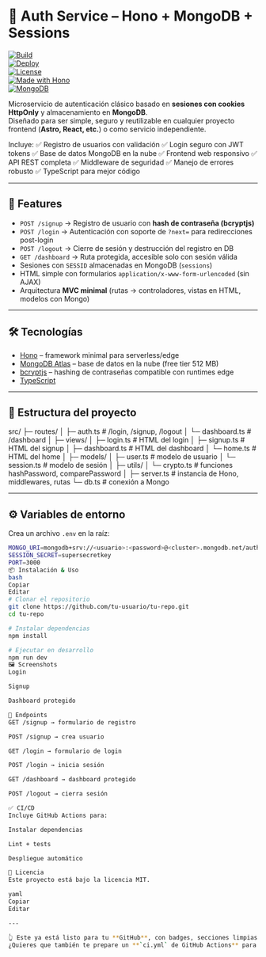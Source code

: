 # 🔐 Auth Service – Hono + MongoDB + Sessions  

[![Build](https://img.shields.io/github/actions/workflow/status/tu-usuario/tu-repo/ci.yml?label=build&logo=github)](https://github.com/Flaticon/Auth-Service-Hono-MongoDB-Secure-Sessions/actions)  
[![Deploy](https://img.shields.io/badge/deploy-cloudflare%20pages-blue?logo=cloudflare)](https://pages.cloudflare.com)  
[![License](https://img.shields.io/github/license/Flaticon/Auth-Service-Hono-MongoDB-Secure-Sessions)](./LICENSE)  
[![Made with Hono](https://img.shields.io/badge/made%20with-hono-orange?logo=cloudflare)](https://hono.dev)  
[![MongoDB](https://img.shields.io/badge/db-mongodb-green?logo=mongodb)](https://mongodb.com)  

Microservicio de autenticación clásico basado en **sesiones con cookies HttpOnly** y almacenamiento en **MongoDB**.  
Diseñado para ser simple, seguro y reutilizable en cualquier proyecto frontend (**Astro, React, etc.**) o como servicio independiente. 

Incluye:
✅ Registro de usuarios con validación
✅ Login seguro con JWT tokens
✅ Base de datos MongoDB en la nube
✅ Frontend web responsivo
✅ API REST completa
✅ Middleware de seguridad
✅ Manejo de errores robusto
✅ TypeScript para mejor código

---

## 🚀 Features

- `POST /signup` → Registro de usuario con **hash de contraseña (bcryptjs)**  
- `POST /login` → Autenticación con soporte de `?next=` para redirecciones post-login  
- `POST /logout` → Cierre de sesión y destrucción del registro en DB  
- `GET /dashboard` → Ruta protegida, accesible solo con sesión válida  
- Sesiones con `SESSID` almacenadas en MongoDB (`sessions`)  
- HTML simple con formularios `application/x-www-form-urlencoded` (sin AJAX)  
- Arquitectura **MVC minimal** (rutas → controladores, vistas en HTML, modelos con Mongo)  

---

## 🛠️ Tecnologías

- [Hono](https://hono.dev/) – framework minimal para serverless/edge  
- [MongoDB Atlas](https://www.mongodb.com/atlas/database) – base de datos en la nube (free tier 512 MB)  
- [bcryptjs](https://www.npmjs.com/package/bcryptjs) – hashing de contraseñas compatible con runtimes edge  
- [TypeScript](https://www.typescriptlang.org/)  

---

## 📂 Estructura del proyecto

src/
├─ routes/
│ ├─ auth.ts # /login, /signup, /logout
│ └─ dashboard.ts # /dashboard
│
├─ views/
│ ├─ login.ts # HTML del login
│ ├─ signup.ts # HTML del signup
│ ├─ dashboard.ts # HTML del dashboard
│ └─ home.ts # HTML del home
│
├─ models/
│ ├─ user.ts # modelo de usuario
│ └─ session.ts # modelo de sesión
│
├─ utils/
│ └─ crypto.ts # funciones hashPassword, comparePassword
│
├─ server.ts # instancia de Hono, middlewares, rutas
└─ db.ts # conexión a Mongo



---

## ⚙️ Variables de entorno

Crea un archivo `.env` en la raíz:

```bash
MONGO_URI=mongodb+srv://<usuario>:<password>@<cluster>.mongodb.net/auth  
SESSION_SECRET=supersecretkey  
PORT=3000  
📦 Instalación & Uso
bash
Copiar
Editar
# Clonar el repositorio
git clone https://github.com/tu-usuario/tu-repo.git
cd tu-repo

# Instalar dependencias
npm install

# Ejecutar en desarrollo
npm run dev
🖼 Screenshots
Login

Signup

Dashboard protegido

🔗 Endpoints
GET /signup → formulario de registro

POST /signup → crea usuario

GET /login → formulario de login

POST /login → inicia sesión

GET /dashboard → dashboard protegido

POST /logout → cierra sesión

✅ CI/CD
Incluye GitHub Actions para:

Instalar dependencias

Lint + tests

Despliegue automático

📜 Licencia
Este proyecto está bajo la licencia MIT.

yaml
Copiar
Editar

---

👆 Este ya está listo para tu **GitHub**, con badges, secciones limpias y screenshots.  
¿Quieres que también te prepare un **`ci.yml` de GitHub Actions** para que tu badge de `Build` funcione de inmediato